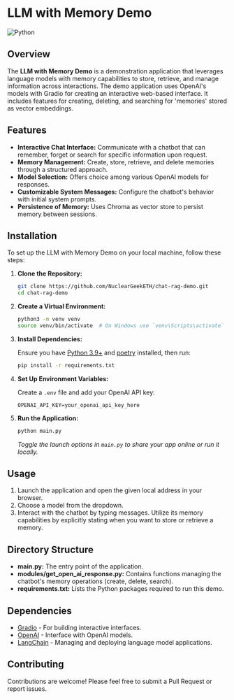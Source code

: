 # LLM with Memory Demo

![Python](https://img.shields.io/badge/python-3.9%2B-yellow.svg)

## Overview

The **LLM with Memory Demo** is a demonstration application that leverages language models with memory capabilities to store, retrieve, and manage information across interactions. The demo application uses OpenAI's models with Gradio for creating an interactive web-based interface. It includes features for creating, deleting, and searching for 'memories' stored as vector embeddings.

## Features

- **Interactive Chat Interface:** Communicate with a chatbot that can remember, forget or search for specific information upon request.
- **Memory Management:** Create, store, retrieve, and delete memories through a structured approach.
- **Model Selection:** Offers choice among various OpenAI models for responses.
- **Customizable System Messages:** Configure the chatbot's behavior with initial system prompts.
- **Persistence of Memory:** Uses Chroma as vector store to persist memory between sessions.

## Installation

To set up the LLM with Memory Demo on your local machine, follow these steps:

1. **Clone the Repository:**

   ```bash
   git clone https://github.com/NuclearGeekETH/chat-rag-demo.git
   cd chat-rag-demo
   ```

2. **Create a Virtual Environment:**

   ```bash
   python3 -m venv venv
   source venv/bin/activate  # On Windows use `venv\Scripts\activate`
   ```

3. **Install Dependencies:**

   Ensure you have [Python 3.9+](https://www.python.org/downloads/) and [poetry](https://python-poetry.org/docs/#installation) installed, then run:

   ```bash
   pip install -r requirements.txt
   ```

4. **Set Up Environment Variables:**

   Create a `.env` file and add your OpenAI API key:

   ```plaintext
   OPENAI_API_KEY=your_openai_api_key_here
   ```

5. **Run the Application:**

   ```bash
   python main.py
   ```

   *Toggle the launch options in `main.py` to share your app online or run it locally.*

## Usage

1. Launch the application and open the given local address in your browser.
2. Choose a model from the dropdown.
3. Interact with the chatbot by typing messages. Utilize its memory capabilities by explicitly stating when you want to store or retrieve a memory.

## Directory Structure

- **main.py:** The entry point of the application.
- **modules/get_open_ai_response.py:** Contains functions managing the chatbot's memory operations (create, delete, search).
- **requirements.txt:** Lists the Python packages required to run this demo.

## Dependencies

- [Gradio](https://www.gradio.app/) - For building interactive interfaces.
- [OpenAI](https://beta.openai.com/docs/) - Interface with OpenAI models.
- [LangChain](https://langchain.com/) - Managing and deploying language model applications.

## Contributing

Contributions are welcome! Please feel free to submit a Pull Request or report issues.
